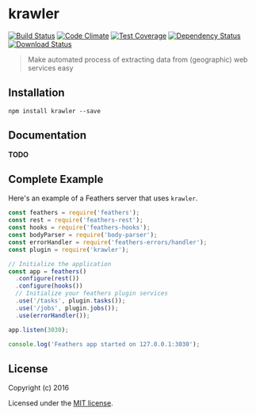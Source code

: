 # krawler

[![Build Status](https://travis-ci.org/kalisio/krawler.png?branch=master)](https://travis-ci.org/kalisio/krawler)
[![Code Climate](https://codeclimate.com/github/kalisio/krawler/badges/gpa.svg)](https://codeclimate.com/github/kalisio/krawler)
[![Test Coverage](https://codeclimate.com/github/kalisio/krawler/badges/coverage.svg)](https://codeclimate.com/github/kalisio/krawler/coverage)
[![Dependency Status](https://img.shields.io/david/kalisio/krawler.svg?style=flat-square)](https://david-dm.org/kalisio/krawler)
[![Download Status](https://img.shields.io/npm/dm/krawler.svg?style=flat-square)](https://www.npmjs.com/package/krawler)

> Make automated process of extracting data from (geographic) web services easy

## Installation

```
npm install krawler --save
```

## Documentation

**TODO**

## Complete Example

Here's an example of a Feathers server that uses `krawler`. 

```js
const feathers = require('feathers');
const rest = require('feathers-rest');
const hooks = require('feathers-hooks');
const bodyParser = require('body-parser');
const errorHandler = require('feathers-errors/handler');
const plugin = require('krawler');

// Initialize the application
const app = feathers()
  .configure(rest())
  .configure(hooks())
  // Initialize your feathers plugin services
  .use('/tasks', plugin.tasks());
  .use('/jobs', plugin.jobs());
  .use(errorHandler());

app.listen(3030);

console.log('Feathers app started on 127.0.0.1:3030');
```

## License

Copyright (c) 2016

Licensed under the [MIT license](LICENSE).
